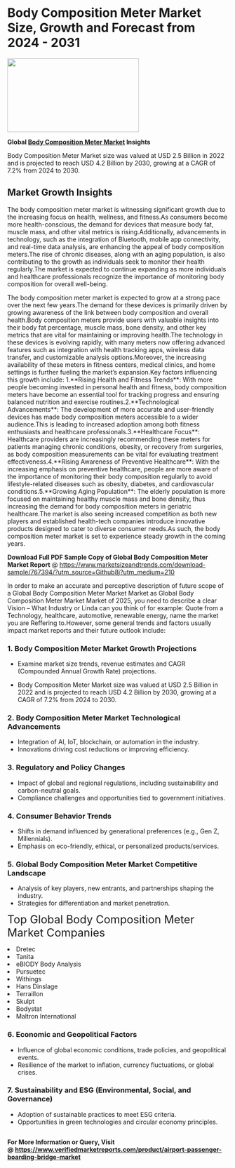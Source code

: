 <H1>Body Composition Meter Market Size, Growth and Forecast from 2024 - 2031</H1><img class="aligncenter size-medium wp-image-584254" src="https://thirdeyenews.in/wp-content/uploads/2024/09/Global-Market-Research-300x168.jpeg" alt="" width="300" height="168" /><p><strong>Global&nbsp;<a href="https://www.marketsizeandtrends.com/download-sample/767394/?utm_source=Github8j?utm_medium=210">Body Composition Meter Market</a> Insights</strong></p><p>Body Composition Meter Market size was valued at USD 2.5 Billion in 2022 and is projected to reach USD 4.2 Billion by 2030, growing at a CAGR of 7.2% from 2024 to 2030.</p><p><h2>Market Growth Insights</h2> <p>The body composition meter market is witnessing significant growth due to the increasing focus on health, wellness, and fitness.As consumers become more health-conscious, the demand for devices that measure body fat, muscle mass, and other vital metrics is rising.Additionally, advancements in technology, such as the integration of Bluetooth, mobile app connectivity, and real-time data analysis, are enhancing the appeal of body composition meters.The rise of chronic diseases, along with an aging population, is also contributing to the growth as individuals seek to monitor their health regularly.The market is expected to continue expanding as more individuals and healthcare professionals recognize the importance of monitoring body composition for overall well-being.</p> <p>The body composition meter market is expected to grow at a strong pace over the next few years.The demand for these devices is primarily driven by growing awareness of the link between body composition and overall health.Body composition meters provide users with valuable insights into their body fat percentage, muscle mass, bone density, and other key metrics that are vital for maintaining or improving health.The technology in these devices is evolving rapidly, with many meters now offering advanced features such as integration with health tracking apps, wireless data transfer, and customizable analysis options.Moreover, the increasing availability of these meters in fitness centers, medical clinics, and home settings is further fueling the market’s expansion.Key factors influencing this growth include: 1.**Rising Health and Fitness Trends**: With more people becoming invested in personal health and fitness, body composition meters have become an essential tool for tracking progress and ensuring balanced nutrition and exercise routines.2.**Technological Advancements**: The development of more accurate and user-friendly devices has made body composition meters accessible to a wider audience.This is leading to increased adoption among both fitness enthusiasts and healthcare professionals.3.**Healthcare Focus**: Healthcare providers are increasingly recommending these meters for patients managing chronic conditions, obesity, or recovery from surgeries, as body composition measurements can be vital for evaluating treatment effectiveness.4.**Rising Awareness of Preventive Healthcare**: With the increasing emphasis on preventive healthcare, people are more aware of the importance of monitoring their body composition regularly to avoid lifestyle-related diseases such as obesity, diabetes, and cardiovascular conditions.5.**Growing Aging Population**: The elderly population is more focused on maintaining healthy muscle mass and bone density, thus increasing the demand for body composition meters in geriatric healthcare.The market is also seeing increased competition as both new players and established health-tech companies introduce innovative products designed to cater to diverse consumer needs.As such, the body composition meter market is set to experience steady growth in the coming years.<p><span class=""><strong>Download Full PDF Sample Copy of Global Body Composition Meter Market Report</strong> @ <a href="https://www.marketsizeandtrends.com/download-sample/767394/?utm_source=Github8j?utm_medium=210" target="_blank">https://www.marketsizeandtrends.com/download-sample/767394/?utm_source=Github8j?utm_medium=210</a></span></p><p>In order to make an accurate and perceptive description of future scope of a Global&nbsp;Body Composition Meter Market Market as Global&nbsp;Body Composition Meter Market Market of 2025, you need to describe a clear Vision &ndash; What Industry or Linda can you think of for example: Quote from a Technology, healthcare, automotive, renewable energy, name the market you are Reffering to.However, some general trends and factors usually impact market reports and their future outlook include:</p><h3>1.&nbsp;<strong>Body Composition Meter Market Growth Projections</strong></h3><ul><li>Examine market size trends, revenue estimates and CAGR (Compounded Annual Growth Rate) projections.</li><li><p>Body Composition Meter Market size was valued at USD 2.5 Billion in 2022 and is projected to reach USD 4.2 Billion by 2030, growing at a CAGR of 7.2% from 2024 to 2030.</p></li></ul><h3>2.&nbsp;<strong>Body Composition Meter Market Technological Advancements</strong></h3><ul><li>Integration of AI, IoT, blockchain, or automation in the industry.</li><li>Innovations driving cost reductions or improving efficiency.</li></ul><h3>3.&nbsp;<strong>Regulatory and Policy Changes</strong></h3><ul><li>Impact of global and regional regulations, including sustainability and carbon-neutral goals.</li><li>Compliance challenges and opportunities tied to government initiatives.</li></ul><h3>4.&nbsp;<strong>Consumer Behavior Trends</strong></h3><ul><li>Shifts in demand influenced by generational preferences (e.g., Gen Z, Millennials).</li><li>Emphasis on eco-friendly, ethical, or personalized products/services.</li></ul><h3>5.&nbsp;<strong>Global Body Composition Meter Market Competitive Landscape</strong></h3><ul><li>Analysis of key players, new entrants, and partnerships shaping the industry.</li><li>Strategies for differentiation and market penetration.</li></ul><p data-pm-slice="1 1 []"><span style="color: inherit; font-family: inherit; font-size: 25px;">Top Global Body Composition Meter Market Companies</span></p><div class="" data-test-id=""><p><li>Dretec</li><li> Tanita</li><li> eBIODY Body Analysis</li><li> Pursuetec</li><li> Withings</li><li> Hans Dinslage</li><li> Terraillon</li><li> Skulpt</li><li> Bodystat</li><li> Maltron International</li></p></div><h3>6.&nbsp;<strong>Economic and Geopolitical Factors</strong></h3><ul><li>Influence of global economic conditions, trade policies, and geopolitical events.</li><li>Resilience of the market to inflation, currency fluctuations, or global crises.</li></ul><h3>7.&nbsp;<strong>Sustainability and ESG (Environmental, Social, and Governance)</strong></h3><ul><li>Adoption of sustainable practices to meet ESG criteria.</li><li>Opportunities in green technologies and circular economy principles.</li></ul><h2><strong style="font-size: 14px;">For More Information or Query, Visit @&nbsp;</strong><a style="background-color: #ffffff; font-size: 14px;" href="https://www.marketsizeandtrends.com/report/body-composition-meter-market/" target="_blank">https://www.verifiedmarketreports.com/product/airport-passenger-boarding-bridge-market</a></h2>